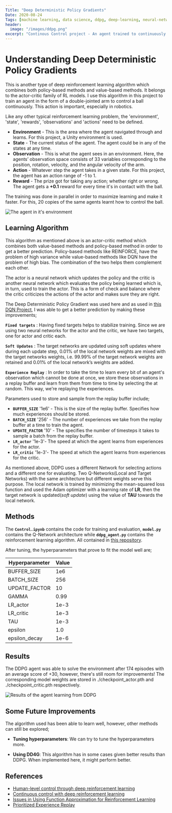 ```yaml
---
Title: "Deep Deterministic Policy Gradients"
Date: 2020-08-24
Tags: [machine learning, data science, ddpg, deep-learning, neural-networks, reinforcement-learning, RL, deep-reinforcement-learning]
header:
  image: "/images/ddpg.png"
excerpt: "Continous Control project - An agent trained to continuously control a moving object and not losing contact"
---
```


# Understanding Deep Deterministic Policy Gradients

This is another type of deep reinforcement learning algorithm which combines both policy-based methods and value-based methods. It belongs to the actor-critic family of RL models. I use this algorithm in this project to train an agent in the form of a double-jointed arm to control a ball continuously. This action is important, especially in robotics.

Like any other typical reinforcement learning problem, the 'environment', 'state', 'rewards', 'observations' and 'actions' need to be defined.

- **Environment** - This is the area where the agent navigated through and learns. For this project, a Unity environment is used.
- **State** - The current status of the agent. The agent could be in any of the states at any time.
- **Observation** - This is what the agent sees in an environment. Here, the agents’ observation space consists of 33 variables corresponding to the position, rotation, velocity, and the angular velocity of the arm.
- **Action** - Whatever step the agent takes in a given state. For this project, the agent has an action range of -1 to 1.
- **Reward** - The prize got for taking any action; whether right or wrong. The agent gets a **+0.1** reward for every time it's in contact with the ball.

The training was done in parallel in order to maximize learning and make it faster. For this, 20 copies of the same agents learnt how to control the ball.

<img src="{{ site.url }}{{ site.baseurl }}/images/reacher.gif" alt="The agent in it's environment">


## Learning Algorithm

This algorithm as mentioned above is an actor-critic method which combines both value-based methods and policy-based method in order to get a better prediction. Policy-based methods like REINFORCE, have the problem of high variance while value-based methods like DQN have the problem of high bias. The combination of the two helps them complement each other.

The actor is a neural network which updates the policy and the critic is another neural network which evaluates the policy being learned which is, in turn, used to train the actor. This is a form of check and balance where the critic criticizes the actions of the actor and makes sure they are right.

The Deep Deterministic Policy Gradient was used here and as used in [this DQN Project](https://khaulat.github.io/Deep-Q-Networks(DQN)/), I was able to get a better prediction by making these improvements;


**`Fixed targets`** : Having fixed targets helps to stabilize training. Since we are using two neural networks for the actor and the critic, we have two targets, one for actor and critic each.

**`Soft Updates`** : The target networks are updated using soft updates where during each update step, 0.01% of the local network weights are mixed with the target networks weights, i.e. 99.99% of the target network weights are retained and 0.01% of the local network’s weights are added.

**`Experience Replay`** : In order to take the time to learn every bit of an agent's observation which cannot be done at once, we store these observations in a replay buffer and learn from them from time to time by selecting the at random. This way, we're replaying the experiences.


Parameters used to store and sample from the replay buffer include;

- **`BUFFER_SIZE`** '1e6' - This is the size of the replay buffer. Specifies how much experiences should be stored.
- **`BATCH_SIZE`** '256' - The number of experiences we take from the replay buffer at a time to train the agent.
- **`UPDATE_FACTOR`** '10' - The specifies the number of timesteps it takes to sample a batch from the replay buffer.
- **`LR_actor`** '1e-3'- The speed at which the agent learns from experiences for the actor.
- **`LR_critic`** '1e-3'- The speed at which the agent learns from experiences for the critic.

As mentioned above, DDPG uses a different Network for selecting actions and a different one for evaluating. Two Q-Networks(Local and Target Networks) with the same architecture but different weights serve this purpose.
The local network is trained by minimizing the mean-squared loss function and used the Adam optimizer with a learning rate of **LR**, then the target network is updated(*soft update*) using the value of **TAU** towards the local network.


## Methods

The **`Control.ipynb`** contains the code for training and evaluation, **`model.py`** contains the Q-Network architecture while **`ddpg_agent.py`** contains the reinforcement learning algorithm. All contained in [this repository](https://github.com/Khaulat/Deep_Reinforcement_Learning/tree/master/Continuous_Control).

After tuning, the hyperparameters that prove to fit the model well are;

| Hyperparameter | Value |
| ----------- | ----------- |
| BUFFER_SIZE | 1e6 |
| BATCH_SIZE  | 256 |
| UPDATE_FACTOR | 10 |
| GAMMA | 0.99 |
| LR_actor | 1e-3 |
| LR_critic | 1e-3 |
| TAU | 1e-3|
| epsilon | 1.0 |
| epsilon_decay | 1e-6 |


## Results

The DDPG agent was able to solve the environment after 174 episodes with an average score of +30, however, there's still room for improvements! The corresponding model weights are stored in ./checkpoint_actor.pth and ./checkpoint_critic.pth respectively.  

<img src="{{ site.url }}{{ site.baseurl }}/images/ddpg_result.png" alt="Results of the agent learning from DDPG">


## Some Future Improvements

The algorithm used has been able to learn well, however, other methods can still be explored;

- **Tuning hyperparameters**: We can try to tune the hyperparameters more.

- **Using DD4G**: This algorithm has in some cases given better results than DDPG. When implemented here, it might perform better.


## References

- [Human-level control through deep reinforcement learning](https://storage.googleapis.com/deepmind-media/dqn/DQNNaturePaper.pdf)
- [Continuous control with deep reinforcement learning](https://arxiv.org/abs/1509.02971)
- [Issues in Using Function Approximation for Reinforcement Learning](https://www.ri.cmu.edu/pub_files/pub1/thrun_sebastian_1993_1/thrun_sebastian_1993_1.pdf)
- [Prioritized Experience Replay](https://arxiv.org/abs/1511.05952)

